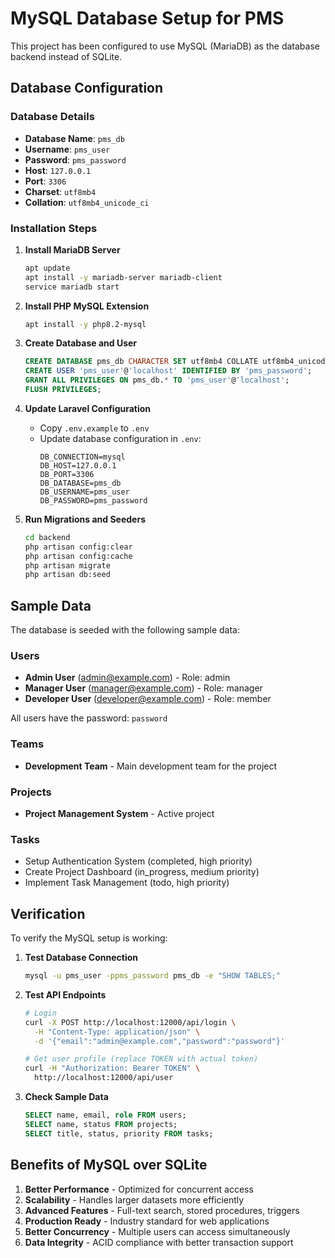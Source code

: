 # MySQL Database Setup for PMS

This project has been configured to use MySQL (MariaDB) as the database backend instead of SQLite.

## Database Configuration

### Database Details
- **Database Name**: `pms_db`
- **Username**: `pms_user`
- **Password**: `pms_password`
- **Host**: `127.0.0.1`
- **Port**: `3306`
- **Charset**: `utf8mb4`
- **Collation**: `utf8mb4_unicode_ci`

### Installation Steps

1. **Install MariaDB Server**
   ```bash
   apt update
   apt install -y mariadb-server mariadb-client
   service mariadb start
   ```

2. **Install PHP MySQL Extension**
   ```bash
   apt install -y php8.2-mysql
   ```

3. **Create Database and User**
   ```sql
   CREATE DATABASE pms_db CHARACTER SET utf8mb4 COLLATE utf8mb4_unicode_ci;
   CREATE USER 'pms_user'@'localhost' IDENTIFIED BY 'pms_password';
   GRANT ALL PRIVILEGES ON pms_db.* TO 'pms_user'@'localhost';
   FLUSH PRIVILEGES;
   ```

4. **Update Laravel Configuration**
   - Copy `.env.example` to `.env`
   - Update database configuration in `.env`:
     ```
     DB_CONNECTION=mysql
     DB_HOST=127.0.0.1
     DB_PORT=3306
     DB_DATABASE=pms_db
     DB_USERNAME=pms_user
     DB_PASSWORD=pms_password
     ```

5. **Run Migrations and Seeders**
   ```bash
   cd backend
   php artisan config:clear
   php artisan config:cache
   php artisan migrate
   php artisan db:seed
   ```

## Sample Data

The database is seeded with the following sample data:

### Users
- **Admin User** (admin@example.com) - Role: admin
- **Manager User** (manager@example.com) - Role: manager  
- **Developer User** (developer@example.com) - Role: member

All users have the password: `password`

### Teams
- **Development Team** - Main development team for the project

### Projects
- **Project Management System** - Active project

### Tasks
- Setup Authentication System (completed, high priority)
- Create Project Dashboard (in_progress, medium priority)
- Implement Task Management (todo, high priority)

## Verification

To verify the MySQL setup is working:

1. **Test Database Connection**
   ```bash
   mysql -u pms_user -ppms_password pms_db -e "SHOW TABLES;"
   ```

2. **Test API Endpoints**
   ```bash
   # Login
   curl -X POST http://localhost:12000/api/login \
     -H "Content-Type: application/json" \
     -d '{"email":"admin@example.com","password":"password"}'
   
   # Get user profile (replace TOKEN with actual token)
   curl -H "Authorization: Bearer TOKEN" \
     http://localhost:12000/api/user
   ```

3. **Check Sample Data**
   ```sql
   SELECT name, email, role FROM users;
   SELECT name, status FROM projects;
   SELECT title, status, priority FROM tasks;
   ```

## Benefits of MySQL over SQLite

1. **Better Performance** - Optimized for concurrent access
2. **Scalability** - Handles larger datasets more efficiently
3. **Advanced Features** - Full-text search, stored procedures, triggers
4. **Production Ready** - Industry standard for web applications
5. **Better Concurrency** - Multiple users can access simultaneously
6. **Data Integrity** - ACID compliance with better transaction support